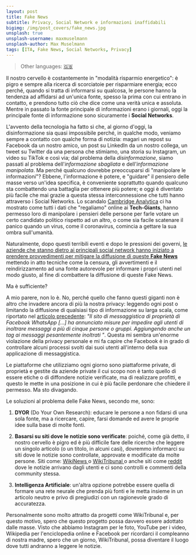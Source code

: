 ```yaml
---
layout: post
title: Fake News
subtitle: Privacy, Social Network e informazioni inaffidabili
bigimg: /img/post_covers/fake_news.jpg
unsplash: true
unsplash-username: maxmuselmann
unsplash-author: Max Muselmann
tags: [ITA, Fake News, Social Networks, Privacy]
---
```


> Other languages: [🇬🇧](/2020-02-03-fake-news-eng)

Il nostro cervello è costantemente in "modalità risparmio energetico": è pigro e sempre alla ricerca di scorciatoie per risparmiare energia; ecco perché, quando si tratta di informarsi su qualcosa, le persone hanno la tendenza ad affidarsi ad un'unica fonte, spesso la prima con cui entrano in contatto, e prendono tutto ciò che dice come una verità unica e assoluta. 
Mentre in passato la fonte principale di informazioni erano i giornali, oggi la principale fonte di informazione sono sicuramente i **Social Networks**. 

L'avvento della tecnologia ha fatto sì che, al giorno d'oggi, la disinformazione sia quasi impossibile perché, in qualche modo, veniamo sempre a contatto con qualche forma di notizia: magari un repost su Facebook da un nostro amico, un post su LinkedIn da un nostro collega, un tweet su Twitter da una persona che stimiamo, una storia su Instagram, un video su TikTok e così via; dal problema della *disinformazione*, siamo passati al problema dell'*informazione sbagliata* e dell'*informazione manipolata*.
Ma perché qualcuno dovrebbe preoccuparsi di "manipolare le informazioni"? Ebbene, l'informazione è potere, e "guidare" il pensiero delle masse verso un'idea specifica, è conveniente soprattutto quando qualcuno sta combattendo una battaglia per ottenere più potere; e oggi è diventato più facile che mai grazie a questa stessa interconnessione che tutti hanno attraverso i Social Networks. 
Lo scandalo <a href="https://en.wikipedia.org/wiki/Facebook%E2%80%93Cambridge_Analytica_data_scandal" target="_blank">Cambridge Analytica</a> ci ha mostrato come tutti i dati che "regaliamo" online ai **Tech-Giants**, hanno permesso loro di manipolare i pensieri delle persone per farle votare un certo candidato politico rispetto ad un altro, o come sia facile scatenare il panico quando un virus, come il coronavirus, comincia a gettare la sua ombra sull'umanità.

Naturalmente, dopo questi terribili eventi e dopo le pressioni dei governi, <a href="https://www.bbc.com/news/technology-51337357" target="_blank">le aziende che stanno dietro ai principali social network hanno iniziato a prendere provvedimenti per mitigare la diffusione di queste **Fake News**</a> mettendo in atto tecniche come la censura, gli avvertimenti e il reindirizzamento ad una fonte autorevole per informare i propri utenti nel modo giusto, al fine di combattere la diffusione di queste Fake News.

Ma è sufficiente?

A mio parere, non lo è.
No, perché quello che fanno questi giganti non è altro che invadere ancora di più la nostra privacy: leggendo ogni post o limitando la diffusione di qualsiasi tipo di informazione su larga scala, come riportato nel <a href="https://www.bbc.com/news/technology-51337357" target="_blank">articolo precedente</a>: *"Il sito di messaggistica di proprietà di Facebook WhatsApp [...] ha annunciato misure per impedire agli utenti di inoltrare messaggi a più di cinque persone o gruppi. Aggiungendo anche un tag ai messaggi pesantemente inoltrati "*. Questa mi sembra un'enorme violazione della privacy personale e mi fa capire che Facebook è in grado di controllare alcuni processi svolti dai suoi utenti all'interno della sua applicazione di messaggistica.

Le piattaforme che utilizziamo ogni giorno sono piattaforme private, di proprietà e gestite da aziende private il cui scopo non è tanto quello di essere etiche o di diffondere notizie verificate, ma di realizzare profitti, e questo le mette in una posizione in cui è più facile perdonare che chiedere il permesso. Ma sto divagando.

Le soluzioni al problema delle Fake News, secondo me, sono:

1. **DYOR** (Do Your Own Research): educare le persone a non fidarsi di una sola fonte, ma a ricercare, capire, farsi domande ed avere le proprie idee sulla base di molte fonti.

2. **Basarsi su siti dove le notizie sono verificate**: poiché, come già detto, il nostro cervello è pigro ed è più difficile fare delle ricerche che leggere un singolo articolo (o un titolo, in alcuni casi), dovremmo informarci su siti dove le notizie sono controllate, approvate e modificate da molte persone. Siti come: <a href="https://wikinews.org" target="_blank"> WikiNews </a> o <a href="https://wt.social" target="_blank"> WikiTribunal </a> o anche siti come <a href="https://reddit.com" target="_blank"> reddit </a> dove le notizie arrivano dagli utenti e ci sono controlli e commenti della community stessa.

3. **Intelligenza Artificiale**: un'altra opzione potrebbe essere quella di formare una rete neurale che prenda più fonti e le metta insieme in un articolo neutro e privo di pregiudizi con un ragionevole grado di accuratezza.

Personalmente sono molto attratto da progetti come WikiTribunal e, per questo motivo, spero che questo progetto possa davvero essere adottato dalle masse.
Visto che abbiamo Instagram per le foto, YouTube per i video, Wikipedia per l'enciclopedia online e Facebook per ricordarci il compleanno di nostra madre, spero che un giorno, WikiTribunal, possa diventare il luogo dove tutti andranno a leggere le notizie.